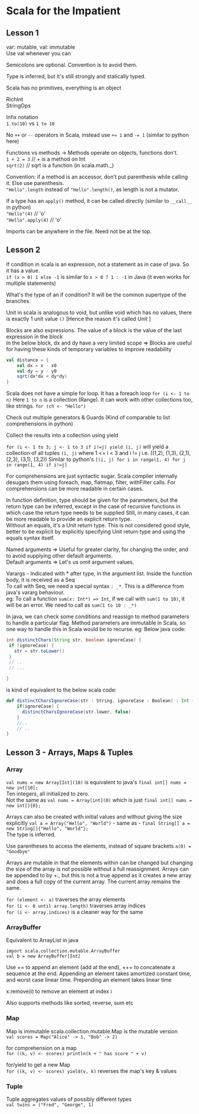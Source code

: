 Scala for the Impatient
=======================

Lesson 1 
---------
var: mutable, val: immutable  
Use val whenever you can

Semicolons are optional. Convention is to avoid them.

Type is inferred, but it's still strongly and statically typed.

Scala has no primitives, everything is an object

RichInt  
StringOps  

Infix notation  
`1.to(10)`  vs `1 to 10`

No `++` or `--` operators in Scala, instead use `+= 1` and `-= 1` (similar to python here)

Functions vs methods -> Methods operate on objects, functions don't.   
`1 + 2 = 3`     // + is a method on Int  
`sqrt(2)`       // sqrt is a function (in scala.math._)


Convention: if a method is an accessor, don't put parenthesis while calling it. Else use parenthesis.  
`"Hello".length` instead of `"Hello".length()`, as length is not a mutator.


If a type has an `apply()` method, it can be called directly (similar to `__call__` in python)  
`"Hello"(4)` // 'o'  
`"Hello".apply(4)` // 'o'  


Imports can be anywhere in the file. Need not be at the top.


Lesson 2
--------

If condition in  scala is an expression, not a statement as in case of java. So it has a value.  
`if (x > 0) 1 else -1` is similar to `x > 0 ? 1 : -1` in Java (it even works for multiple statements)  

What's the type of an if condition? It will be the common supertype of the branches.


Unit in scala is analogous to void, but unlike void which has no values, there is exactly 1 unit value `()`  [Hence the reason it's called Unit ]  


Blocks are also expressions. The value of a block is the value of the last expression in the block  
In the below block, dx and dy have a very limited scope => Blocks are useful for having these kinds of temporary variables to improve readability
```scala
val distance = {
    val dx = x - x0
    val dy = y - y0
    sqrt(dx*dx + dy*dy)
}
```


Scala does not have a simple for loop. It has a foreach loop
`for (i <- 1 to n)`
Here `1 to n` is a collection (Range). It can work with other collections too, like strings.
`for (ch <- "Hello")`

Check out multiple generators & Guards
(Kind of comparable to list comprehensions in python)

Collect the results into a collection using yield

`for (i <- 1 to 3; j <- 1 to 3 if i!=j) yield (i, j)` will yield a collection of all tuples `(i, j)` 
where 1 <= i < 3 and i != j
i.e. ((1,2), (1,3), (2,1), (2,3), (3,1), (3,2))
Similar to python's `[(i, j) for i in range(1, 4) for j in range(1, 4) if i!=j]`

For comprehensions are just syntactic sugar. Scala compiler internally desugars them 
using foreach, map, flatmap, filter, withFilter calls. For comprehensions can be more readable in 
certain cases.


In function definition, type should be given for the parameters, but the return type 
can be inferred, except in the case of recursive functions in which case the return 
type needs to be supplied Still, in many cases, it can be more readable to provide an
explicit return type.  
Without an equals, it's a Unit return type. This is not considered good style, better to 
be explicit by explicitly specifying Unit return type and
using the equals syntax itself.


Named arguments => Useful for greater clarity, for changing the order, and to avoid
supplying other default arguments.  
Default arguments => Let's us omit argument values.

Varargs - Indicated with * after type, in the argument list. Inside the function body, it is 
received as a Seq  
To call with Seq, we need a special syntax `: _*`. This is a difference from java's vararg behaviour.   
eg: To call a function `sum(x: Int*) => Int`, if we call with `sum(1 to 10)`, 
it will be an error. We need to call as `sum(1 to 10 : _*)`


In java, we can check some conditions and reassign to method parameters to handle a particular flag. Method parameters are immutable in Scala, so one way to handle this in Scala would be to recurse.
eg:
Below java code:
```java
int distinctChars(String str, boolean ignoreCase) {
 if (ignoreCase) {
   str = str.toLower() 
 }
 // ..
 // ...
 
}
```
is kind of equivalent to the below scala code:
```scala
def distinctCharsIgnoreCase(str : String, ignoreCase : Boolean) : Int {
    if(ignoreCase) {
      distinctCharsIgnoreCase(str.lower, false)
    }
    //..
    // ..
}
```


Lesson 3 - Arrays, Maps & Tuples
--------------------------------
### Array
`val nums = new Array[Int](10)` is equivalent to java's `final int[] nums = new int[10];`  
Ten integers, all initialized to zero.  
Not the same as `val nums = Array[int](0)` which is just `final int[] nums = new int[]{0};`


Arrays can also be created with initial values and without giving the size explicitly
`val a = Array("Hello", "World")` - same as - `final String[] a = new String[]{"Hello", "World"};`  
The type is inferred.

Use parentheses to access the elements, instead of square brackets
`a(0) = "Goodbye"`

Arrays are mutable in that the elements within can be changed but changing the size of the array is not possible without a full reassignment. 
Arrays can be appended to by +:, but this is not a true append as it creates a new array and does a full copy of the current array. The current array remains the same.

`for (element <- a)` traverses the array elements  
`for (i <- 0 until array.length)` traverses array indices  
`for (i <- array.indices)` is a cleaner way for the same



### ArrayBuffer
Equivalent to ArrayList in java
```
import scala.collection.mutable.ArrayBuffer
val b = new ArrayBuffer[Int]
```

Use += to append an element (add at the end), ++= to concatenate a sequence at the end.
Appending an element takes amortized constant time, and worst case linear time.
Prepending an element takes linear time

x.remove(i) to remove an element at index i

Also supports methods like sorted, reverse, sum etc


### Map
Map is immutable
scala.collection.mutable.Map is the mutable version  
`val scores = Map("Alice" -> 1, "Bob" -> 2)`

for comprehension on a map  
`for ((k, v) <- scores) println(k + " has score " + v)`

for/yield to get a new Map  
`for ((k, v) <- scores) yield(v, k)` reverses the map's key & values


### Tuple
Tuple aggregates values of possibly different types  
`val twins = ("Fred", "George", 1)`

